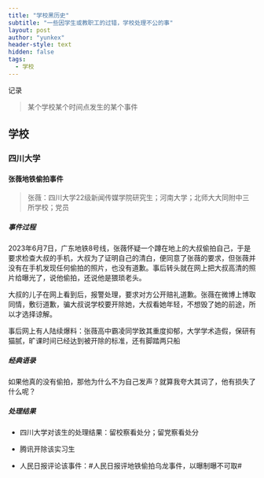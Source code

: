 ```yaml
---
title: "学校黑历史"
subtitle: "一些因学生或教职工的过错，学校处理不公的事"
layout: post
author: "yunkex"
header-style: text
hidden: false
tags:
  - 学校
---
```


记录

> 某个学校某个时间点发生的某个事件


学校
------

### 四川大学


#### 张薇地铁偷拍事件

> 张薇：四川大学22级新闻传媒学院研究生；河南大学；北师大大同附中三所学校；党员

##### 事件过程

2023年6月7日，广东地铁8号线，张薇怀疑一个蹲在地上的大叔偷拍自己，于是要求检查大叔的手机，大叔为了证明自己的清白，便同意了张薇的要求，但张薇并没有在手机发现任何偷拍的照片，也没有道歉。事后转头就在网上把大叔高清的照片给曝光了，说他偷拍，还说他是猥琐老头。

大叔的儿子在网上看到后，报警处理，要求对方公开赔礼道歉。张薇在微博上博取同情，敷衍道歉，骗大叔说学校要开除她，大叔看她年轻，不想毁了她的前途，所以才选择谅解。

事后网上有人陆续爆料：张薇高中霸凌同学致其重度抑郁，大学学术造假，保研有猫腻，旷课时间已经达到被开除的标准，还有脚踏两只船

##### 经典语录

如果他真的没有偷拍，那他为什么不为自己发声？就算我夸大其词了，他有损失了什么呢？

##### 处理结果

- 四川大学对该生的处理结果：留校察看处分；留党察看处分

- 腾讯开除该实习生

- 人民日报评论该事件：#人民日报评地铁偷拍乌龙事件，以曝制曝不可取#



